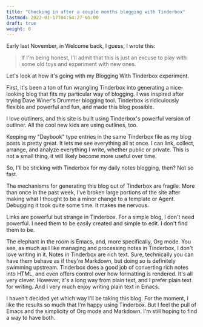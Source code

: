 ```yaml
---
title: "Checking in after a couple months blogging with Tinderbox"
lastmod: 2022-01-17T04:54:27-05:00
draft: true
weight: 0
---
```


Early last November, in Welcome back, I guess, I wrote this:

> If I'm being honest, I'll admit that this is just an excuse to play with some old toys and experiment with new ones.

Let's look at how it's going with my Blogging With Tinderbox experiment.

First, it's been a ton of fun wrangling Tinderbox into generating a nice-looking blog that fits my particular way of blogging. I was inspired after trying Dave Winer's Drummer blogging tool. Tinderbox is ridiculously flexible and powerful and fun, and made this blog possible.

I love outliners, and this site is built using Tinderbox's powerful version of outliner. All the cool new kids are using outlines, too.

Keeping my "Daybook" type entries in the same Tinderbox file as my blog posts is pretty great. It lets me see everything all at once. I can link, collect, arrange, and analyze everything I write, whether public or private. This is not a small thing, it will likely become more useful over time.

So, I'll be sticking with Tinderbox for my daily notes blogging, then? Not so fast.

The mechanisms for generating this blog out of Tinderbox are fragile. More than once in the past week, I've broken large portions of the site after making what I thought to be a minor change to a template or Agent. Debugging it took quite some time. It makes me nervous.

Links are powerful but strange in Tinderbox. For a simple blog, I don't need powerful. I need them to be easily created and simple to edit. I don't find them to be.

The elephant in the room is Emacs, and, more specifically, Org mode. You see, as much as I like managing and processing notes in Tinderbox, I don't love writing in it. Notes in Tinderbox are rich text. Sure, technically you can have them behave as if they're Markdown, but doing so is definitely swimming upstream. Tinderbox does a good job of converting rich notes into HTML, and even offers control over how formatting is rendered. It's all very clever. However, it's a long way from plain text, and I prefer plain text for writing. And I very much enjoy writing plain text in Emacs.

I haven't decided yet which way I'll be taking this blog. For the moment, I like the results so much that I'm happy using Tinderbox. But I feel the pull of Emacs and the simplicity of Org mode and Markdown. I'm still hoping to find a way to have both.

[//]: # "Exported with love from a post written in Org mode"
[//]: # "- https://github.com/kaushalmodi/ox-hugo"
